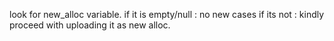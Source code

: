 look for new_alloc variable.
if it is empty/null : no new cases
if its not : kindly proceed with uploading it as new alloc.
